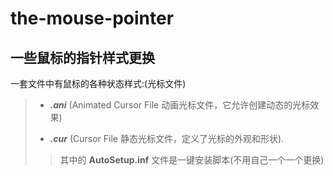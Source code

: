 # the-mouse-pointer
## 一些鼠标的指针样式更换
一套文件中有鼠标的各种状态样式:(光标文件)

> - ***.ani*** (Animated Cursor File 动画光标文件，它允许创建动态的光标效果)
>
> - ***.cur*** (Cursor File 静态光标文件，定义了光标的外观和形状).
>
>>其中的 **AutoSetup.inf** 文件是一键安装脚本(不用自己一个一个更换)
